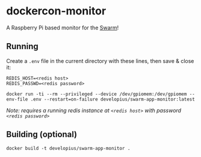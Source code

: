 # dockercon-monitor
A Raspberry Pi based monitor for the [Swarm](https://github.com/developius/dockercon-swarm-app/)!

## Running

Create a `.env` file in the current directory with these lines, then save & close it:

```
REDIS_HOST=<redis host>
REDIS_PASSWD=<redis password>
```

`docker run -ti --rm --privileged --device /dev/gpiomem:/dev/gpiomem --env-file .env --restart=on-failure developius/swarm-app-monitor:latest`

_Note: requires a running redis instance at `<redis host>` with password `<redis password>`_

## Building (optional)

`docker build -t developius/swarm-app-monitor .`

